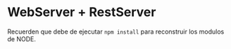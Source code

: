 # WebServer + RestServer

Recuerden que debe de ejecutar ```npm install``` para reconstruir los modulos de NODE.